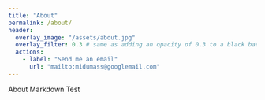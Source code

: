 ```yaml
---
title: "About"
permalink: /about/
header:
  overlay_image: "/assets/about.jpg"
  overlay_filter: 0.3 # same as adding an opacity of 0.3 to a black background
  actions:
    - label: "Send me an email"
      url: "mailto:midumass@googlemail.com"
---
```

About Markdown Test
